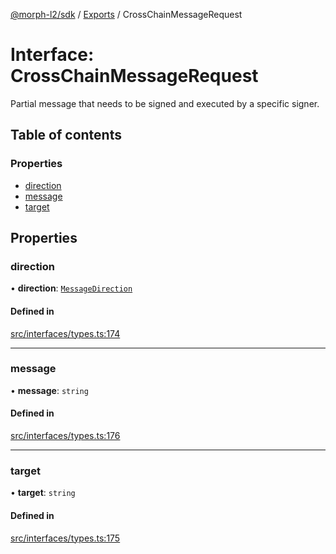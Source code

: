 [@morph-l2/sdk](../intro.md) / [Exports](../modules) / CrossChainMessageRequest

# Interface: CrossChainMessageRequest

Partial message that needs to be signed and executed by a specific signer.

## Table of contents

### Properties

- [direction](CrossChainMessageRequest#direction)
- [message](CrossChainMessageRequest#message)
- [target](CrossChainMessageRequest#target)

## Properties

### direction

• **direction**: [`MessageDirection`](../enums/MessageDirection)

#### Defined in

[src/interfaces/types.ts:174](https://github.com/morph-l2/sdk/tree/97c4394/src/interfaces/types.ts#L174)

___

### message

• **message**: `string`

#### Defined in

[src/interfaces/types.ts:176](https://github.com/morph-l2/sdk/tree/97c4394/src/interfaces/types.ts#L176)

___

### target

• **target**: `string`

#### Defined in

[src/interfaces/types.ts:175](https://github.com/morph-l2/sdk/tree/97c4394/src/interfaces/types.ts#L175)

